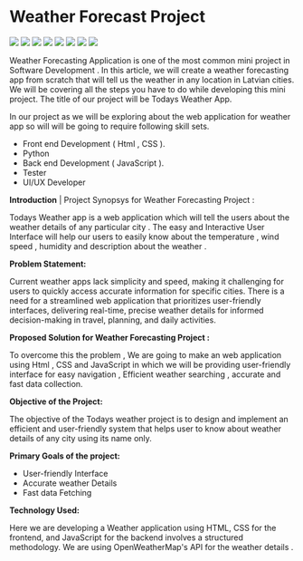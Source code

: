 #  Weather Forecast Project

![](https://komarev.com/ghpvc/?username=mscbuild) 
 ![](https://img.shields.io/github/license/mscbuild/e-learning) 
 ![](https://img.shields.io/github/repo-size/mscbuild/weather_prediction_python)
![](https://img.shields.io/badge/PRs-Welcome-green)
![](https://img.shields.io/badge/code%20style-python/html-green)
![](https://img.shields.io/github/stars/mscbuild)
![](https://img.shields.io/badge/Topic-Github-lighred)
![](https://img.shields.io/website?url=https%3A%2F%2Fgithub.com%2Fmscbuild)

Weather Forecasting Application is one of the most common mini project in Software Development . In this article, we will create a weather forecasting app from scratch that will tell us the weather in any location in Latvian cities. We will be covering all the steps you have to do while developing this mini project. The title of our project will be Todays Weather App.

In our project as we will be exploring about the web application for weather app so will will be going to require following skill sets.

- Front end Development ( Html , CSS ).
- Python
- Back end Development ( JavaScript ).
- Tester
- UI/UX Developer

**Introduction** | Project Synopsys for Weather Forecasting Project :

Todays Weather app is a web application which will tell the users about the weather details of any particular city . The easy and Interactive User Interface will help our users to easily know about the temperature , wind speed , humidity and description about the weather .

**Problem Statement:**

Current weather apps lack simplicity and speed, making it challenging for users to quickly access accurate information for specific cities. There is a need for a streamlined web application that prioritizes user-friendly interfaces, delivering real-time, precise weather details for informed decision-making in travel, planning, and daily activities.

**Proposed Solution for Weather Forecasting Project :**

To overcome this the problem , We are going to make an web application using Html , CSS and JavaScript in which we will be providing user-friendly interface for easy navigation , 
Efficient weather searching , accurate and fast data collection. 

**Objective of the Project:**

The objective of the Todays weather project is to design and implement an efficient and user-friendly system that helps user to know about weather details of any city using its name only.

**Primary Goals of the project:**

- User-friendly Interface
- Accurate weather Details
- Fast data Fetching

**Technology Used:**

Here we are developing a Weather application using HTML, CSS for the frontend, and JavaScript for the backend involves a structured methodology. We are using OpenWeatherMap's API for the weather details .
